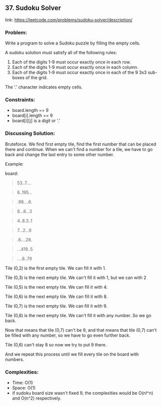 ## 37. Sudoku Solver

link: https://leetcode.com/problems/sudoku-solver/description/

### Problem:

Write a program to solve a Sudoku puzzle by filling the empty 
cells.

A sudoku solution must satisfy all of the following rules:

1. Each of the digits 1-9 must occur exactly once in each row.
2. Each of the digits 1-9 must occur exactly once in each column.
3. Each of the digits 1-9 must occur exactly once in each of the 
9 3x3 sub-boxes of the grid.

The '.' character indicates empty cells.

### Constraints:

- board.length == 9
- board[i].length == 9
- board[i][j] is a digit or '.'

### Discussing Solution:

Bruteforce. We find first empty tile, find the first number that
can be placed there and continue. When we can't find a number
for a tile, we have to go back and change the last entry to some
other number.

Example:

board:

>53..7....

>6..195...

>.98....6.

>8...6...3

>4..8.3..1

>7...2...6

>.6....28.

>...419..5

>....8..79

Tile (0,2) is the first empty tile. We can fill it with 1.

Tile (0,3) is the next empty tile. We can't fill it with 1,
but we can with 2

Tile (0,5) is the next empty tile. We can fill it with 4.

Tile (0,6) is the next empty tile. We can fill it with 8.

Tile (0,7) is the next empty tile. We can fill it with 9.

Tile (0,8) is the next empty tile. We can't fill it with 
any number. So we go back.

Now that means that tile (0,7) can't be 9, and that means
that tile (0,7) can't be filled with any number, so we have
to go even further back.

Tile (0,6) can't stay 8 so now we try to put 9 there.

And we repeat this process until we fill every tile on the 
board with numbers.


### Complexities:

- Time: O(1)
- Space: O(1)
- if sudoku board size wasn't fixed 9, the complexities would 
be O(n!^n) and O(n^2) respectively.